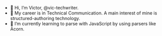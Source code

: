 - 👋 Hi, I’m Victor, @vic-techwriter.
- 👀 My career is in Technical Communication. A main interest of mine is structured-authoring technology.
- 🌱 I’m currently learning to parse with JavaScript by using parsers like Acorn.

<!---
vic-techwriter/vic-techwriter is a ✨ special ✨ repository because its `README.md` (this file) appears on your GitHub profile.
You can click the Preview link to take a look at your changes.
--->
